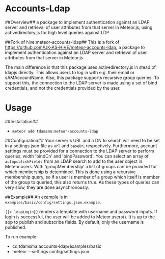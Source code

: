 Accounts-Ldap
==
##Overview##
a package to implement authentication against an LDAP server and retrieval of user attributes from that server in Meteor.js, using activedirectory.js for high level queries against LDP

##Fork of hive:meteor-accounts-ldap##
This is a fork of https://github.com/UK-AS-HIVE/meteor-accounts-ldap, a package to implement authentication against an LDAP server and retrieval of user attributes from that server in Meteor.js

The main difference is that this package uses activedirectory.js in stead of ldapjs directly. This allows users to log in with e.g. their email or sAMAccountName. Also, this package supports recursive group queries. To support this, the  connection to the LDAP server is made using a set of bind credentials, and not the credentials provided by the user.

Usage
==

##Installation##

* `meteor add tdamsma:meteor-accounts-ldap`

##Configuration##
Your server's URL and a DN to search will need to be set in a settings.json file as `url` and `baseDn`, respectively. Furthermore, account settings must be provided for a connection to the LDAP server to perform queries, width 'bindCn' and 'bindPassword'. You can select an array of `autopublishFields` from an LDAP search to add to the user object in Meteor.users. 
With 'groupMembership' a list of groups can be provided for which membership is determined. This is done using a recursive membership query, so if a user is member of a group which itself is member of the group to queried, this also returns true. As these types of queries can very slow, they are done asynchronously. 

##Example##
An example is in `examples/basic/config/settings.json.example`. 

`{{> ldapLogin}}` renders a template with username and password inputs. If login is successful, the user will be added to Meteor.users(). It is up to the app to publish and subscribe fields. By default, only the username is published.

To run example:
- cd tdamsma:accounts-ldap/examples/basic
- meteor --settings config/settings.json

